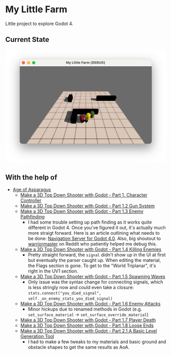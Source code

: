 # My Little Farm

Little project to explore Godot 4.

## Current State

![Screenshot of the current state of the project.](progress_documentation/2022-09-04/01.png?raw=true)



## With the help of

- [Age of Asparagus](https://www.youtube.com/c/AgeOfAsparagus)
  - [Make a 3D Top Down Shooter with Godot - Part 1. Character Controller](https://www.youtube.com/watch?v=HX6qpYjwN3M)
  - [Make a 3D Top Down Shooter with Godot - Part 1.2 Gun System](https://www.youtube.com/watch?v=mDYaJa6txwc)
  - [Make a 3D Top Down Shooter with Godot - Part 1.3 Enemy Pathfinding](https://www.youtube.com/watch?v=jcO9E7ZS4Eg)
    - I had some trouble setting up path finding as it works quite different in Godot 4. Once you've figured it out, it's actually much more straigt forward. Here is an article outlining what needs to be done: [Navigation Server for Godot 4.0](https://godotengine.org/article/navigation-server-godot-4-0). Also, big shoutout to [warriormaster](https://www.reddit.com/user/warriormaster/) on Reddit who patiently helped me debug this.
  - [Make a 3D Top Down Shooter with Godot - Part 1.4 Killing Enemies](https://www.youtube.com/watch?v=kewj-_5URnI)
    - Pretty straight forward, the `signal` didn't show up in the UI at first but eventually the parser caught up. When editing the material, the Flags section is gone. To get to the "World Triplanar", it's right in the UV1 section.
  - [Make a 3D Top Down Shooter with Godot - Part 1.5 Spawning Waves](https://www.youtube.com/watch?v=e7XyaROA4cM)
    - Only issue was the syntax change for connecting signals, which is less stringly now and could even take a closure: `stats.connect("you_died_signal", self._on_enemy_stats_you_died_signal)`
  - [Make a 3D Top Down Shooter with Godot - Part 1.6 Enemy Attacks](https://www.youtube.com/watch?v=JZs9PZNfGqs)
    - Minor hickups due to renamed methods in Godot (e.g. `set_surface_material` -> `set_surface_override_material`)
  - [Make a 3D Top Down Shooter with Godot - Part 1.7 Player Death](https://www.youtube.com/watch?v=a2J_9fco7xE)
  - [Make a 3D Top Down Shooter with Godot - Part 1.8 Loose Ends](https://www.youtube.com/watch?v=XUu9o8ddCZw)
  - [Make a 3D Top Down Shooter with Godot - Part 2.1 A Basic Level Generation Tool](https://www.youtube.com/watch?v=WjThx-Bdn5g)
    - I had to make a few tweaks to my materials and basic ground and obstacle shapes to get the same results as AoA.
